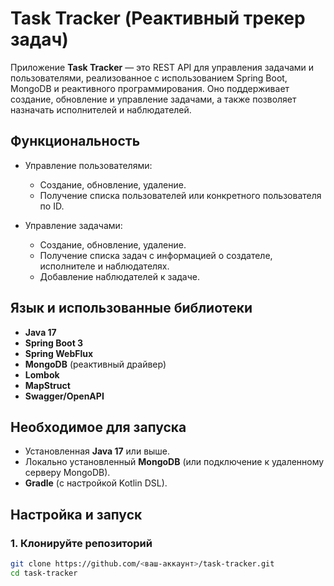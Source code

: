 # Task Tracker (Реактивный трекер задач)

Приложение **Task Tracker** — это REST API для управления задачами и пользователями, реализованное с использованием Spring Boot, MongoDB и реактивного программирования. Оно поддерживает создание, обновление и управление задачами, а также позволяет назначать исполнителей и наблюдателей.

## Функциональность

- Управление пользователями:
  - Создание, обновление, удаление.
  - Получение списка пользователей или конкретного пользователя по ID.

- Управление задачами:
  - Создание, обновление, удаление.
  - Получение списка задач с информацией о создателе, исполнителе и наблюдателях.
  - Добавление наблюдателей к задаче.

## Язык и использованные библиотеки

- **Java 17**
- **Spring Boot 3**
- **Spring WebFlux**
- **MongoDB** (реактивный драйвер)
- **Lombok**
- **MapStruct**
- **Swagger/OpenAPI**

## Необходимое для запуска

- Установленная **Java 17** или выше.
- Локально установленный **MongoDB** (или подключение к удаленному серверу MongoDB).
- **Gradle** (с настройкой Kotlin DSL).

## Настройка и запуск

### 1. Клонируйте репозиторий

```bash
git clone https://github.com/<ваш-аккаунт>/task-tracker.git
cd task-tracker
